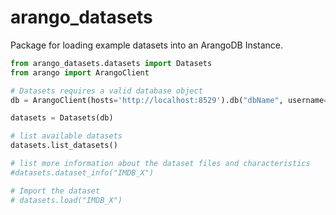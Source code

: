 # arango_datasets
Package for loading example datasets into an ArangoDB Instance.

```py
from arango_datasets.datasets import Datasets
from arango import ArangoClient

# Datasets requires a valid database object 
db = ArangoClient(hosts='http://localhost:8529').db("dbName", username="root", password="")

datasets = Datasets(db)

# list available datasets
datasets.list_datasets()

# list more information about the dataset files and characteristics 
#datasets.dataset_info("IMDB_X")

# Import the dataset
# datasets.load("IMDB_X")
```